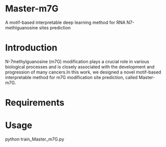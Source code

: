 # Master-m7G
A motif-based interpretable deep learning method for RNA N7-methlguanosine sites prediction

# Introduction
N-7methylguanosine (m7G) modification plays a crucial role in various biological processes and is closely associated with the development and progression of many cancers.In this work, we designed a novel motif-based interpretable method for m7G modification site prediction, called Master-m7G.

# Requirements

# Usage
python train_Master_m7G.py